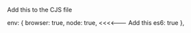 Add this to the CJS file

env: {
   browser: true,
   node: true,    <<<<--- Add this
   es6: true
 },
